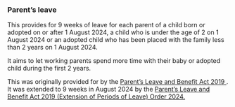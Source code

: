 ###  Parent’s leave

This provides for 9 weeks of leave for each parent of a child born or adopted
on or after 1 August 2024, a child who is under the age of 2 on 1 August 2024
or an adopted child who has been placed with the family less than 2 years on 1
August 2024.

It aims to let working parents spend more time with their baby or adopted
child during the first 2 years.

This was originally provided for by the [ Parent’s Leave and Benefit Act 2019
](http://www.irishstatutebook.ie/eli/2019/act/35/enacted/en/pdf) . It was
extended to 9 weeks in August 2024 by the [ Parent’s Leave and Benefit Act
2019 (Extension of Periods of Leave) Order 2024.
](https://www.irishstatutebook.ie/eli/2024/si/300/made/en/print)
